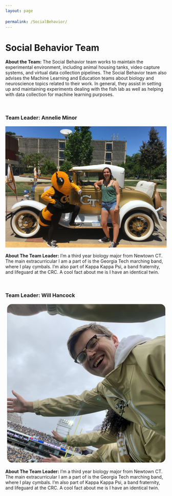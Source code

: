 ```yaml
---
layout: page

permalink: /SocialBehavior/
---
```


<h1>Social Behavior Team</h1>

<p><strong>About the Team:</strong> The Social Behavior team works to maintain the experimental environment, including animal housing tanks, video capture systems, and virtual data collection pipelines. The Social Behavior team also advises the Machine Learning and Education teams about biology and neuroscience topics related to their work. In general, they assist in setting up and maintaining experiments dealing with the fish lab as well as helping with data collection for machine learning purposes.  </p>
<br/>
<h3>Team Leader: Annelie Minor</h3>
<img src="/images/IMG_0974%20-%20Annie%20Minor.JPG?raw=true" alt="IMG_0974 - Annie Minor.JPG"
     width="600">
<p><strong>About The Team Leader:</strong> I’m a third year biology major from Newtown CT. The main extracurricular I am a part of is the Georgia Tech marching band, where I play cymbals. I’m also part of Kappa Kappa Psi, a band fraternity, and lifeguard at the CRC. A cool fact about me is I have an identical twin.</p>
<br/>

<h3>Team Leader: Will Hancock</h3>

<img src="/images/Will%20Hancock.jpg?raw=true" alt="Will Hancock.jpg"
     width="500">

<p><strong>About The Team Leader:</strong> I’m a third year biology major from Newtown CT. The main extracurricular I am a part of is the Georgia Tech marching band, where I play cymbals. I’m also part of Kappa Kappa Psi, a band fraternity, and lifeguard at the CRC. A cool fact about me is I have an identical twin.</p>
